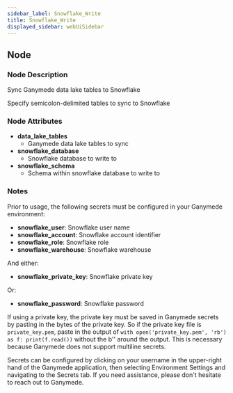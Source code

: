 ```yaml
---
sidebar_label: Snowflake_Write
title: Snowflake_Write
displayed_sidebar: webUiSidebar
---
```


## Node

### Node Description

Sync Ganymede data lake tables to Snowflake

Specify semicolon-delimited tables to sync to Snowflake

### Node Attributes

- **data_lake_tables**
  - Ganymede data lake tables to sync
- **snowflake_database**
  - Snowflake database to write to
- **snowflake_schema**
  - Schema within snowflake database to write to

### Notes

Prior to usage, the following secrets must be configured in your Ganymede environment:

- **snowflake_user**: Snowflake user name
- **snowflake_account**: Snowflake account identifier
- **snowflake_role**: Snowflake role
- **snowflake_warehouse**: Snowflake warehouse

And either:

- **snowflake_private_key**: Snowflake private key

Or:

- **snowflake_password**: Snowflake password

If using a private key, the private key must be saved in Ganymede secrets by pasting in the bytes
of the private key. So if the private key file is `private_key.pem`, paste in the output of
`with open('private_key.pem', 'rb') as f: print(f.read())` without the b'' around the output.
This is necessary because Ganymede does not support multiline secrets.


Secrets can be configured by clicking on your username in the upper-right hand of the Ganymede
application, then selecting Environment Settings and navigating to the Secrets tab.  If you need
assistance, please don't hesitate to reach out to Ganymede.
